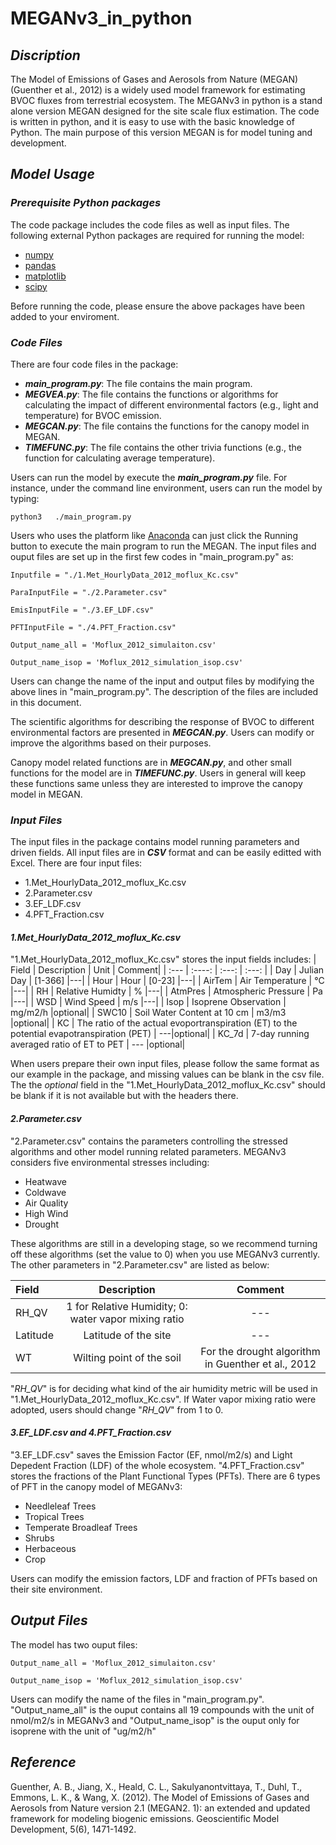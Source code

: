 # MEGANv3_in_python
## _Discription_
The Model of Emissions of Gases and Aerosols from Nature (MEGAN)(Guenther et al., 2012) is a widely used model framework for estimating BVOC fluxes from terrestrial ecosystem. The MEGANv3 in python is a stand alone version MEGAN designed for the site scale flux estimation. The code is written in python, and it is easy to use with the basic knowledge of Python. The main purpose of this version MEGAN is for model tuning and development.

## _Model Usage_

### _Prerequisite Python packages_
The code package includes the code files as well as input files. The following external Python packages are required for running the model:
* [numpy](https://numpy.org/)
* [pandas](https://pandas.pydata.org/)
* [matplotlib](https://matplotlib.org/)
* [scipy](https://scipy.org/)

Before running the code, please ensure the above packages have been added to your enviroment.
### _Code Files_
There are four code files in the package:
* **_main_program.py_**: The file contains the main program. 
* **_MEGVEA\.py_**: The file contains the functions or algorithms for calculating the impact of different environmental factors (e.g., light and temperature) for BVOC emission.
* **_MEGCAN\.py_**: The file contains the functions for the canopy model in MEGAN.
* **_TIMEFUNC.py_**: The file contains the other trivia functions (e.g., the function for calculating average temperature).

Users can run the model by execute the **_main_program.py_** file. For instance, under the command line environment, users can run the model by typing:

`python3   ./main_program.py`

Users who uses the platform like [Anaconda](https://www.anaconda.com/) can just click the Running button to execute the main program to run the MEGAN. The input files and ouput files are set up in the first few codes in "main_program.py" as:

`Inputfile = "./1.Met_HourlyData_2012_moflux_Kc.csv"`

`ParaInputFile = "./2.Parameter.csv"`

`EmisInputFile = "./3.EF_LDF.csv"`

`PFTInputFile = "./4.PFT_Fraction.csv"`

`Output_name_all = 'Moflux_2012_simulaiton.csv'`

`Output_name_isop = 'Moflux_2012_simulation_isop.csv'`

Users can change the name of the input and output files by modifying the above lines in "main_program.py". The description of the files are included in this document.

The scientific algorithms for describing the response of BVOC to different environmental factors are presented in **_MEGCAN\.py_**. Users can modify or improve the algorithms based on their purposes.

Canopy model related functions are in **_MEGCAN\.py_**, and other small functions for the model are in **_TIMEFUNC.py_**. Users in general will keep these functions same unless they are interested to improve the canopy model in MEGAN.
### _Input Files_
The input files in the package contains model running parameters and driven fields. All input files are in _**CSV**_ format and can be easily editted with Excel. There are four input files:
* 1.Met_HourlyData_2012_moflux_Kc.csv
* 2.Parameter.csv
* 3.EF_LDF.csv
* 4.PFT_Fraction.csv

#### _1.Met_HourlyData_2012_moflux_Kc.csv_
"1.Met_HourlyData_2012_moflux_Kc.csv" stores the input fields includes:
| Field | Description | Unit | Comment|
| :---        |    :----:   |          :---: | :---:  |
| Day   | Julian Day  | [1-366] |---|
| Hour   | Hour  |  [0-23]  |---|
| AirTem   | Air Temperature  |  °C  |---|
| RH  | Relative Humidty  |  %  |---|
| AtmPres | Atmospheric Pressure  |  Pa  |---|
| WSD | Wind Speed  |  m/s  |---|
| Isop | Isoprene Observation  |  mg/m2/h  |optional|
| SWC10 | Soil Water Content at 10 cm  |  m3/m3  |optional|
| KC | The ratio of the actual evoportranspiration (ET) to the potential evapotranspiration (PET)  | ---|optional|
| KC_7d | 7-day running averaged ratio of ET to PET  | --- |optional|

When users prepare their own input files, please follow the same format as our example in the package, and missing values can be blank in the csv file. The  the _optional_ field in the "1.Met_HourlyData_2012_moflux_Kc.csv" should be blank if it is not available but with the headers there.
#### _2.Parameter.csv_
"2.Parameter.csv" contains the parameters controlling the stressed algorithms and other model running related parameters. MEGANv3 considers five environmental stresses including:
* Heatwave
* Coldwave
* Air Quality
* High Wind
* Drought

These algorithms are still in a developing stage, so we recommend turning off these algorithms (set the value to 0) when you use MEGANv3 currently. The other parameters in "2.Parameter.csv" are listed as below:

| Field | Description |  Comment|
| :---        |    :----:   |          :---: |
| RH_QV   | 1 for Relative Humidity; 0: water vapor mixing ratio  |---|
| Latitude   | Latitude of the site  |---|
| WT   | Wilting point of the soil   | For the drought algorithm in Guenther et al., 2012|

"_RH\_QV_" is for deciding what kind of the air humidity metric will be used in "1.Met_HourlyData_2012_moflux_Kc.csv". If Water vapor mixing ratio were adopted, users should change "_RH\_QV_" from 1 to 0.

#### _3.EF_LDF.csv and 4.PFT_Fraction.csv_
"3.EF_LDF.csv" saves the Emission Factor (EF, nmol/m2/s) and Light Depedent Fraction (LDF) of the whole ecosystem. "4.PFT_Fraction.csv" stores the fractions of the Plant Functional Types (PFTs). There are 6 types of PFT in the canopy model of MEGANv3:
* Needleleaf Trees
* Tropical Trees
* Temperate Broadleaf Trees
* Shrubs
* Herbaceous
* Crop

Users can modify the emission factors, LDF and fraction of PFTs based on their site environment.
## _Output Files_
The model has two ouput files:

`Output_name_all = 'Moflux_2012_simulaiton.csv'`

`Output_name_isop = 'Moflux_2012_simulation_isop.csv'`

Users can modify the name of the files in "main_program.py". "Output_name_all" is the ouput contains all 19 compounds with the unit of nmol/m2/s in MEGANv3 and "Output_name_isop" is the ouput only for isoprene with the unit of "ug/m2/h"

## _Reference_
Guenther, A. B., Jiang, X., Heald, C. L., Sakulyanontvittaya, T., Duhl, T., Emmons, L. K., & Wang, X. (2012). The Model of Emissions of Gases and Aerosols from Nature version 2.1 (MEGAN2. 1): an extended and updated framework for modeling biogenic emissions. Geoscientific Model Development, 5(6), 1471-1492.


